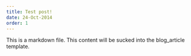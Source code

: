 ```yaml
---
title: Test post!
date: 24-Oct-2014
order: 1
---
```


This is a markdown file.
This content will be sucked into the blog_article template.
